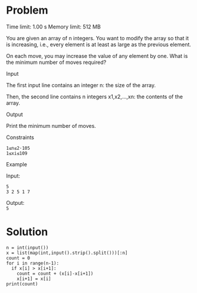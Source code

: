 # Problem
Time limit: 1.00 s Memory limit: 512 MB

You are given an array of n integers. You want to modify the array so that it is increasing, i.e., every element is at least as large as the previous element.

On each move, you may increase the value of any element by one. What is the minimum number of moves required?

Input

The first input line contains an integer n: the size of the array.

Then, the second line contains n integers x1,x2,…,xn: the contents of the array.

Output

Print the minimum number of moves.

Constraints
```
1≤n≤2⋅105
1≤xi≤109
```
Example

Input:
```
5
3 2 5 1 7
```
Output:<br>
`5`

# Solution
```
n = int(input())
x = list(map(int,input().strip().split()))[:n]
count = 0
for i in range(n-1):
  if x[i] > x[i+1]:
    count = count + (x[i]-x[i+1])
    x[i+1] = x[i]
print(count)
```
